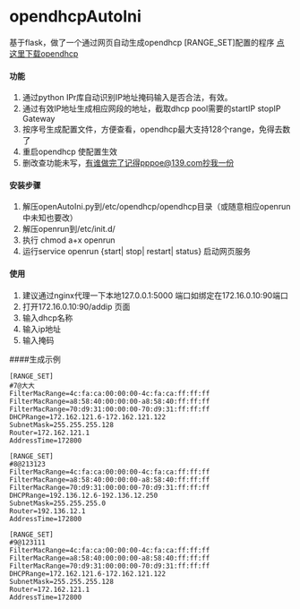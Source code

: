 # opendhcpAutoIni
基于flask，做了一个通过网页自动生成opendhcp [RANGE_SET]配置的程序
[点这里下载opendhcp](https://sourceforge.net/projects/dhcpserver/)

#### 功能
1. 通过python IPr库自动识别IP地址掩码输入是否合法，有效。
1. 通过有效IP地址生成相应网段的地址，截取dhcp pool需要的startIP stopIP Gateway
1. 按序号生成配置文件，方便查看，opendhcp最大支持128个range，免得去数了
1. 重启opendhcp 使配置生效
1. 删改查功能未写，有谁做完了记得pppoe@139.com抄我一份

#### 安装步骤
1. 解压openAutoIni.py到/etc/opendhcp/opendhcp目录（或随意相应openrun中未知也要改）
1. 解压openrun到/etc/init.d/
1. 执行 chmod a+x openrun
1. 运行service openrun {start| stop| restart| status} 启动网页服务


#### 使用
1. 建议通过nginx代理一下本地127.0.0.1:5000 端口如绑定在172.16.0.10:90端口
1. 打开172.16.0.10:90/addip 页面
1. 输入dhcp名称
1. 输入ip地址
1. 输入掩码

####生成示例
```
[RANGE_SET]
#7@大大
FilterMacRange=4c:fa:ca:00:00:00-4c:fa:ca:ff:ff:ff
FilterMacRange=a8:58:40:00:00:00-a8:58:40:ff:ff:ff
FilterMacRange=70:d9:31:00:00:00-70:d9:31:ff:ff:ff
DHCPRange=172.162.121.6-172.162.121.122
SubnetMask=255.255.255.128
Router=172.162.121.1
AddressTime=172800
            
[RANGE_SET]
#8@213123
FilterMacRange=4c:fa:ca:00:00:00-4c:fa:ca:ff:ff:ff
FilterMacRange=a8:58:40:00:00:00-a8:58:40:ff:ff:ff
FilterMacRange=70:d9:31:00:00:00-70:d9:31:ff:ff:ff
DHCPRange=192.136.12.6-192.136.12.250
SubnetMask=255.255.255.0
Router=192.136.12.1
AddressTime=172800
            
[RANGE_SET]
#9@123111
FilterMacRange=4c:fa:ca:00:00:00-4c:fa:ca:ff:ff:ff
FilterMacRange=a8:58:40:00:00:00-a8:58:40:ff:ff:ff
FilterMacRange=70:d9:31:00:00:00-70:d9:31:ff:ff:ff
DHCPRange=172.162.121.6-172.162.121.122
SubnetMask=255.255.255.128
Router=172.162.121.1
AddressTime=172800
```
